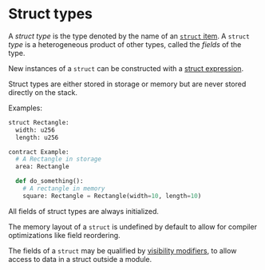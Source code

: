 # Struct types

A *struct type* is the type denoted by the name of an [`struct` item].
A `struct` *type* is a heterogeneous product of other types, called the
*fields* of the type.

New instances of a `struct` can be constructed with a [struct expression].

Struct types are either stored in storage or memory but are never stored directly on the stack.

Examples:

```Python
struct Rectangle:
  width: u256
  length: u256

contract Example:
  # A Rectangle in storage
  area: Rectangle

  def do_something():
    # A rectangle in memory
    square: Rectangle = Rectangle(width=10, length=10)
```

All fields of struct types are always initialized.

The memory layout of a `struct` is undefined by default to allow for compiler
optimizations like field reordering.

The fields of a `struct` may be qualified by [visibility modifiers], to allow
access to data in a struct outside a module.

[struct expression]: struct-expr.md
[visibility modifiers]: visibility_and_privacy.md
[`struct` item]: structs.md
